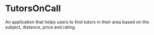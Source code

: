 # TutorsOnCall
An application that helps users to find tutors in their area based on the subject, distance, price and rating. 
